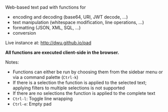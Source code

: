 Web-based text pad with functions for

- encoding and decoding (base64, URI, JWT decode, ...)
- text manipulation (whitespace modification, line operations, ...)
- formatting (JSON, XML, SQL, ...)
- conversion

Live instance at: http://dwu.github.io/pad

**All functions are executed client-side in the browser.**

Notes:
- Functions can either be run by choosing them from the sidebar menu or via a command palette (`Ctrl-k`)
- If there is a selection the function is applied to the selected text; applying filters to multiple selections is not supported
- If there are no selections the function is applied to the complete text
- `Ctrl-l`: Toggle line wrapping
- `Ctrl-e`: Empty pad

